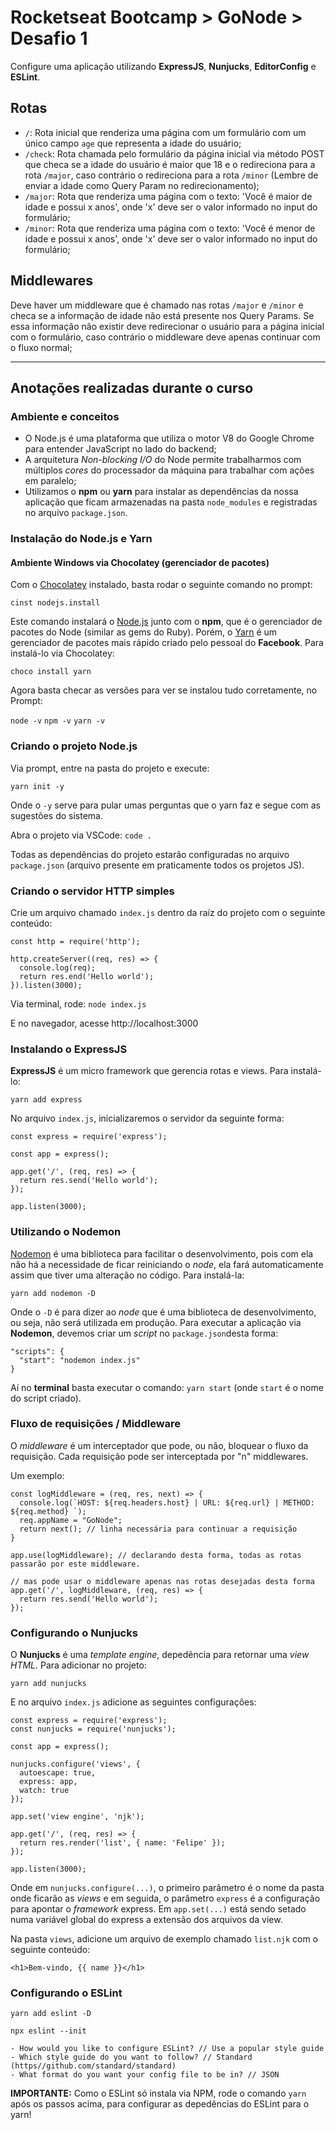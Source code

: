 # Rocketseat Bootcamp > GoNode > Desafio 1

Configure uma aplicação utilizando **ExpressJS**, **Nunjucks**, **EditorConfig** e **ESLint**.

## Rotas

- `/`: Rota inicial que renderiza uma página com um formulário com um único campo `age` que representa a idade do usuário;
- `/check`: Rota chamada pelo formulário da página inicial via método POST que checa se a idade do usuário é maior que 18 e o redireciona para a rota `/major`, caso contrário o redireciona para a rota `/minor` (Lembre de enviar a idade como Query Param no redirecionamento);
- `/major`: Rota que renderiza uma página com o texto: 'Você é maior de idade e possui x anos', onde 'x' deve ser o valor informado no input do formulário;
- `/minor`: Rota que renderiza uma página com o texto: 'Você é menor de idade e possui x anos', onde 'x' deve ser o valor informado no input do formulário;

## Middlewares

Deve haver um middleware que é chamado nas rotas `/major` e `/minor` e checa se a informação de idade não está presente nos Query Params. Se essa informação não existir deve redirecionar o usuário para a página inicial com o formulário, caso contrário o middleware deve apenas continuar com o fluxo normal;

---

## Anotações realizadas durante o curso

### Ambiente e conceitos

- O Node.js é uma plataforma que utiliza o motor V8 do Google Chrome para entender JavaScript no lado do backend;
- A arquitetura *Non-blocking I/O* do Node permite trabalharmos com múltiplos *cores* do processador da máquina para trabalhar com ações em paralelo;
- Utilizamos o **npm** ou **yarn** para instalar as dependências da nossa aplicação que ficam armazenadas na pasta `node_modules` e registradas no arquivo `package.json`.

### Instalação do Node.js e Yarn

#### Ambiente Windows via Chocolatey (gerenciador de pacotes)

Com o [Chocolatey](https://chocolatey.org/) instalado, basta rodar o seguinte comando no prompt:

`cinst nodejs.install`

Este comando instalará o [Node.js](https://nodejs.org/) junto com o **npm**, que é o gerenciador de pacotes do Node (similar as gems do Ruby). Porém, o [Yarn](https://yarnpkg.com/pt-BR/) é um gerenciador de pacotes mais rápido criado pelo pessoal do **Facebook**. Para instalá-lo via Chocolatey:

`choco install yarn`

Agora basta checar as versões para ver se instalou tudo corretamente, no Prompt:

`node -v`
`npm -v`
`yarn -v`

### Criando o projeto Node.js

Via prompt, entre na pasta do projeto e execute:

`yarn init -y`

Onde o `-y` serve para pular umas perguntas que o yarn faz e segue com as sugestões do sistema.

Abra o projeto via VSCode: `code .`

Todas as dependências do projeto estarão configuradas no arquivo `package.json` (arquivo presente em praticamente todos os projetos JS).

### Criando o servidor HTTP simples

Crie um arquivo chamado `index.js` dentro da raíz do projeto com o seguinte conteúdo:

```
const http = require('http');

http.createServer((req, res) => {
  console.log(req);
  return res.end('Hello world');
}).listen(3000);
```

Via terminal, rode: `node index.js`

E no navegador, acesse http://localhost:3000

### Instalando o ExpressJS

**ExpressJS** é um micro framework que gerencia rotas e views. Para instalá-lo:

`yarn add express`

No arquivo `index.js`, inicializaremos o servidor da seguinte forma:

```
const express = require('express');

const app = express();

app.get('/', (req, res) => {
  return res.send('Hello world');
});

app.listen(3000);
```

### Utilizando o Nodemon

[Nodemon](https://nodemon.io) é uma biblioteca para facilitar o desenvolvimento, pois com ela não há a necessidade de ficar reiniciando o *node*, ela fará automaticamente assim que tiver uma alteração no código. Para instalá-la:

`yarn add nodemon -D`

Onde o `-D` é para dizer ao *node* que é uma biblioteca de desenvolvimento, ou seja, não será utilizada em produção. Para executar a aplicação via **Nodemon**, devemos criar um *script* no `package.json`desta forma:

```
"scripts": {
  "start": "nodemon index.js"
}
```

Aí no **terminal** basta executar o comando: `yarn start` (onde `start` é o nome do script criado).

### Fluxo de requisições / Middleware

O *middleware* é um interceptador que pode, ou não, bloquear o fluxo da requisição. Cada requisição pode ser interceptada por "n" middlewares. 

Um exemplo:

```
const logMiddleware = (req, res, next) => {
  console.log(`HOST: ${req.headers.host} | URL: ${req.url} | METHOD: ${req.method} `);
  req.appName = "GoNode";
  return next(); // linha necessária para continuar a requisição
}

app.use(logMiddleware); // declarando desta forma, todas as rotas passarão por este middleware.

// mas pode usar o middleware apenas nas rotas desejadas desta forma
app.get('/', logMiddleware, (req, res) => {
  return res.send('Hello world');
});
```

### Configurando o Nunjucks

O **Nunjucks** é uma *template engine*, depedência para retornar uma *view HTML*. Para adicionar no projeto:

`yarn add nunjucks`

E no arquivo `index.js` adicione as seguintes configurações:

```
const express = require('express');
const nunjucks = require('nunjucks');

const app = express();

nunjucks.configure('views', {
  autoescape: true,
  express: app,
  watch: true
});

app.set('view engine', 'njk');

app.get('/', (req, res) => {
  return res.render('list', { name: 'Felipe' });
});

app.listen(3000);
```

Onde em `nunjucks.configure(...)`, o primeiro parâmetro é o nome da pasta onde ficarão as *views* e em seguida, o parâmetro `express` é a configuração para apontar o *framework* express. Em `app.set(...)` está sendo setado numa variável global do express a extensão dos arquivos da view.

Na pasta `views`, adicione um arquivo de exemplo chamado `list.njk` com o seguinte conteúdo:

```
<h1>Bem-vindo, {{ name }}</h1>
```

### Configurando o ESLint

`yarn add eslint -D`

`npx eslint --init`

```
- How would you like to configure ESLint? // Use a popular style guide
- Which style guide do you want to follow? // Standard (https//github.com/standard/standard)
- What format do you want your config file to be in? // JSON
```

**IMPORTANTE:** Como o ESLint só instala via NPM, rode o comando `yarn` após os passos acima, para configurar as depedências do ESLint para o yarn!







